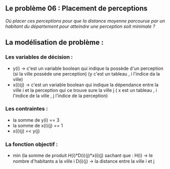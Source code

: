 ## Le problème 06 : Placement de perceptions

 *Où placer ces perceptions pour que la distance moyenne parcourue par un habitant du
département pour atteindre une perception soit minimale ?*

## La modélisation de problème :

### Les variables de décision :
 - y(i) -> c'est un variable boolean qui indique la possède d'un perception (si la ville possède une perception)
   (y c'est un tableau , i l'indice da la ville)
 - x(i)(j) -> c'est un variable boolean qui indique la dépendance entre la ville i et la perception qui ce trouve sure la ville j
   ( x est un tableau , i l'indice de la ville , j l'indice de la perception)
   
### Les contraintes :
 - la somme de y(i) == 3   
 - la somme de x(i)(j) == 1
 - x(i)(j) =< y(j)
 
### La fonction objectif :
 - min (la somme de produit 𝐻(i)*D(i)(j)*x(i)(j)
   sachant que : H(i) -> le nombre d'habitants a la ville i
                 D(i)(j) -> la distance entre la ville i et j
